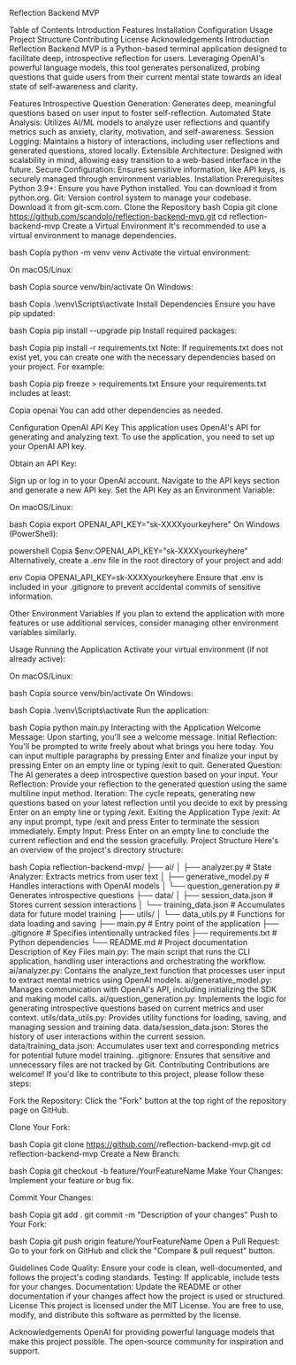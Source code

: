 Reflection Backend MVP

Table of Contents
Introduction
Features
Installation
Configuration
Usage
Project Structure
Contributing
License
Acknowledgements
Introduction
Reflection Backend MVP is a Python-based terminal application designed to facilitate deep, introspective reflection for users. Leveraging OpenAI's powerful language models, this tool generates personalized, probing questions that guide users from their current mental state towards an ideal state of self-awareness and clarity.

Features
Introspective Question Generation: Generates deep, meaningful questions based on user input to foster self-reflection.
Automated State Analysis: Utilizes AI/ML models to analyze user reflections and quantify metrics such as anxiety, clarity, motivation, and self-awareness.
Session Logging: Maintains a history of interactions, including user reflections and generated questions, stored locally.
Extensible Architecture: Designed with scalability in mind, allowing easy transition to a web-based interface in the future.
Secure Configuration: Ensures sensitive information, like API keys, is securely managed through environment variables.
Installation
Prerequisites
Python 3.9+: Ensure you have Python installed. You can download it from python.org.
Git: Version control system to manage your codebase. Download it from git-scm.com.
Clone the Repository
bash
Copia
git clone https://github.com/scandolo/reflection-backend-mvp.git
cd reflection-backend-mvp
Create a Virtual Environment
It's recommended to use a virtual environment to manage dependencies.

bash
Copia
python -m venv venv
Activate the virtual environment:

On macOS/Linux:

bash
Copia
source venv/bin/activate
On Windows:

bash
Copia
.\venv\Scripts\activate
Install Dependencies
Ensure you have pip updated:

bash
Copia
pip install --upgrade pip
Install required packages:

bash
Copia
pip install -r requirements.txt
Note: If requirements.txt does not exist yet, you can create one with the necessary dependencies based on your project. For example:

bash
Copia
pip freeze > requirements.txt
Ensure your requirements.txt includes at least:

Copia
openai
You can add other dependencies as needed.

Configuration
OpenAI API Key
This application uses OpenAI's API for generating and analyzing text. To use the application, you need to set up your OpenAI API key.

Obtain an API Key:

Sign up or log in to your OpenAI account.
Navigate to the API keys section and generate a new API key.
Set the API Key as an Environment Variable:

On macOS/Linux:

bash
Copia
export OPENAI_API_KEY="sk-XXXXyourkeyhere"
On Windows (PowerShell):

powershell
Copia
$env:OPENAI_API_KEY="sk-XXXXyourkeyhere"
Alternatively, create a .env file in the root directory of your project and add:

env
Copia
OPENAI_API_KEY=sk-XXXXyourkeyhere
Ensure that .env is included in your .gitignore to prevent accidental commits of sensitive information.

Other Environment Variables
If you plan to extend the application with more features or use additional services, consider managing other environment variables similarly.

Usage
Running the Application
Activate your virtual environment (if not already active):

On macOS/Linux:

bash
Copia
source venv/bin/activate
On Windows:

bash
Copia
.\venv\Scripts\activate
Run the application:

bash
Copia
python main.py
Interacting with the Application
Welcome Message: Upon starting, you'll see a welcome message.
Initial Reflection: You'll be prompted to write freely about what brings you here today. You can input multiple paragraphs by pressing Enter and finalize your input by pressing Enter on an empty line or typing /exit to quit.
Generated Question: The AI generates a deep introspective question based on your input.
Your Reflection: Provide your reflection to the generated question using the same multiline input method.
Iteration: The cycle repeats, generating new questions based on your latest reflection until you decide to exit by pressing Enter on an empty line or typing /exit.
Exiting the Application
Type /exit: At any input prompt, type /exit and press Enter to terminate the session immediately.
Empty Input: Press Enter on an empty line to conclude the current reflection and end the session gracefully.
Project Structure
Here's an overview of the project's directory structure:

bash
Copia
reflection-backend-mvp/
├── ai/
│   ├── analyzer.py              # State Analyzer: Extracts metrics from user text
│   ├── generative_model.py      # Handles interactions with OpenAI models
│   └── question_generation.py   # Generates introspective questions
├── data/
│   ├── session_data.json        # Stores current session interactions
│   └── training_data.json       # Accumulates data for future model training
├── utils/
│   └── data_utils.py            # Functions for data loading and saving
├── main.py                      # Entry point of the application
├── .gitignore                   # Specifies intentionally untracked files
├── requirements.txt             # Python dependencies
└── README.md                    # Project documentation
Description of Key Files
main.py: The main script that runs the CLI application, handling user interactions and orchestrating the workflow.
ai/analyzer.py: Contains the analyze_text function that processes user input to extract mental metrics using OpenAI models.
ai/generative_model.py: Manages communication with OpenAI's API, including initializing the SDK and making model calls.
ai/question_generation.py: Implements the logic for generating introspective questions based on current metrics and user context.
utils/data_utils.py: Provides utility functions for loading, saving, and managing session and training data.
data/session_data.json: Stores the history of user interactions within the current session.
data/training_data.json: Accumulates user text and corresponding metrics for potential future model training.
.gitignore: Ensures that sensitive and unnecessary files are not tracked by Git.
Contributing
Contributions are welcome! If you'd like to contribute to this project, please follow these steps:

Fork the Repository: Click the "Fork" button at the top right of the repository page on GitHub.

Clone Your Fork:

bash
Copia
git clone https://github.com/<your-username>/reflection-backend-mvp.git
cd reflection-backend-mvp
Create a New Branch:

bash
Copia
git checkout -b feature/YourFeatureName
Make Your Changes: Implement your feature or bug fix.

Commit Your Changes:

bash
Copia
git add .
git commit -m "Description of your changes"
Push to Your Fork:

bash
Copia
git push origin feature/YourFeatureName
Open a Pull Request: Go to your fork on GitHub and click the "Compare & pull request" button.

Guidelines
Code Quality: Ensure your code is clean, well-documented, and follows the project's coding standards.
Testing: If applicable, include tests for your changes.
Documentation: Update the README or other documentation if your changes affect how the project is used or structured.
License
This project is licensed under the MIT License. You are free to use, modify, and distribute this software as permitted by the license.

Acknowledgements
OpenAI for providing powerful language models that make this project possible.
The open-source community for inspiration and support.
